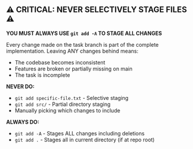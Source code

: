 ## ⚠️ CRITICAL: NEVER SELECTIVELY STAGE FILES ⚠️

**YOU MUST ALWAYS USE `git add -A` TO STAGE ALL CHANGES**

Every change made on the task branch is part of the complete implementation. Leaving ANY changes behind means:
- The codebase becomes inconsistent  
- Features are broken or partially missing on main
- The task is incomplete

**NEVER DO:**
- `git add specific-file.txt` - Selective staging
- `git add src/` - Partial directory staging
- Manually picking which changes to include

**ALWAYS DO:**
- `git add -A` - Stages ALL changes including deletions
- `git add .` - Stages all in current directory (if at repo root)